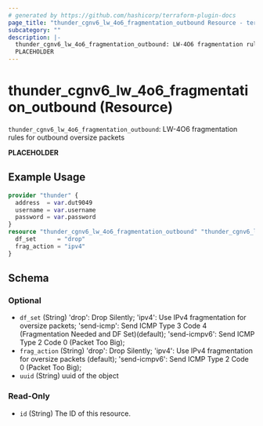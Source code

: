 ```yaml
---
# generated by https://github.com/hashicorp/terraform-plugin-docs
page_title: "thunder_cgnv6_lw_4o6_fragmentation_outbound Resource - terraform-provider-thunder"
subcategory: ""
description: |-
  thunder_cgnv6_lw_4o6_fragmentation_outbound: LW-4O6 fragmentation rules for outbound oversize packets
  PLACEHOLDER
---
```


# thunder_cgnv6_lw_4o6_fragmentation_outbound (Resource)

`thunder_cgnv6_lw_4o6_fragmentation_outbound`: LW-4O6 fragmentation rules for outbound oversize packets

__PLACEHOLDER__

## Example Usage

```terraform
provider "thunder" {
  address  = var.dut9049
  username = var.username
  password = var.password
}
resource "thunder_cgnv6_lw_4o6_fragmentation_outbound" "thunder_cgnv6_lw_4o6_fragmentation_outbound" {
  df_set      = "drop"
  frag_action = "ipv4"
}
```

<!-- schema generated by tfplugindocs -->
## Schema

### Optional

- `df_set` (String) 'drop': Drop Silently; 'ipv4': Use IPv4 fragmentation for oversize packets; 'send-icmp': Send ICMP Type 3 Code 4 (Fragmentation Needed and DF Set)(default); 'send-icmpv6': Send ICMP Type 2 Code 0 (Packet Too Big);
- `frag_action` (String) 'drop': Drop Silently; 'ipv4': Use IPv4 fragmentation for oversize packets (default); 'send-icmpv6': Send ICMP Type 2 Code 0 (Packet Too Big);
- `uuid` (String) uuid of the object

### Read-Only

- `id` (String) The ID of this resource.


